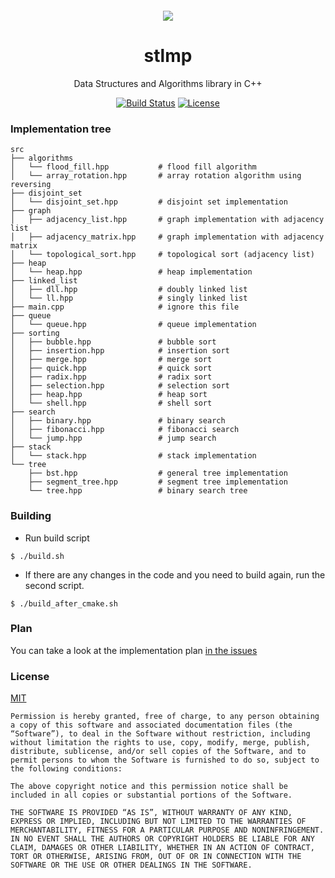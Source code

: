 <div align="center" style="margin: 20px">
  <img src="https://github.com/stlmp/stlmp/raw/master/stlmp.png">
</div>

<div align="center">

  <h1>stlmp</h1>
  <p>Data Structures and Algorithms library in C++</p>
  <a href="https://travis-ci.org/stlmp/stlmp/builds" target="_blank"><img src="https://travis-ci.org/stlmp/stlmp.svg?branch=master" alt="Build Status"></a> 
  <a href="https://manparvesh.mit-license.org/" target="_blank"><img src="https://img.shields.io/badge/license-MIT-blue.svg" alt="License"></a> 
  
</div>


### Implementation tree
```
src
├── algorithms
│   └── flood_fill.hpp           # flood fill algorithm
│   └── array_rotation.hpp       # array rotation algorithm using reversing
├── disjoint_set
│   └── disjoint_set.hpp         # disjoint set implementation
├── graph
│   ├── adjacency_list.hpp       # graph implementation with adjacency list
│   ├── adjacency_matrix.hpp     # graph implementation with adjacency matrix
│   └── topological_sort.hpp     # topological sort (adjacency list)
├── heap
│   └── heap.hpp                 # heap implementation
├── linked_list
│   ├── dll.hpp                  # doubly linked list 
│   └── ll.hpp                   # singly linked list
├── main.cpp                     # ignore this file
├── queue
│   └── queue.hpp                # queue implementation
├── sorting
│   ├── bubble.hpp               # bubble sort
│   ├── insertion.hpp            # insertion sort
│   ├── merge.hpp                # merge sort
│   ├── quick.hpp                # quick sort
│   ├── radix.hpp                # radix sort
│   ├── selection.hpp            # selection sort
│   ├── heap.hpp                 # heap sort
│   └── shell.hpp                # shell sort
├── search
│   ├── binary.hpp               # binary search
│   ├── fibonacci.hpp            # fibonacci search
│   └── jump.hpp                 # jump search
├── stack
│   └── stack.hpp                # stack implementation
└── tree
    ├── bst.hpp                  # general tree implementation
    ├── segment_tree.hpp         # segment tree implementation
    └── tree.hpp                 # binary search tree
```

### Building
 - Run build script
```
$ ./build.sh
```
 - If there are any changes in the code and you need to build again, run the second script.
```
$ ./build_after_cmake.sh
```
### Plan
You can take a look at the implementation plan [in the issues](https://github.com/stlmp/stlmp/issues)

### License
[MIT](https://manparvesh.mit-license.org)

```
Permission is hereby granted, free of charge, to any person obtaining a copy of this software and associated documentation files (the “Software”), to deal in the Software without restriction, including without limitation the rights to use, copy, modify, merge, publish, distribute, sublicense, and/or sell copies of the Software, and to permit persons to whom the Software is furnished to do so, subject to the following conditions:

The above copyright notice and this permission notice shall be included in all copies or substantial portions of the Software.

THE SOFTWARE IS PROVIDED “AS IS”, WITHOUT WARRANTY OF ANY KIND, EXPRESS OR IMPLIED, INCLUDING BUT NOT LIMITED TO THE WARRANTIES OF MERCHANTABILITY, FITNESS FOR A PARTICULAR PURPOSE AND NONINFRINGEMENT. IN NO EVENT SHALL THE AUTHORS OR COPYRIGHT HOLDERS BE LIABLE FOR ANY CLAIM, DAMAGES OR OTHER LIABILITY, WHETHER IN AN ACTION OF CONTRACT, TORT OR OTHERWISE, ARISING FROM, OUT OF OR IN CONNECTION WITH THE SOFTWARE OR THE USE OR OTHER DEALINGS IN THE SOFTWARE.
```
